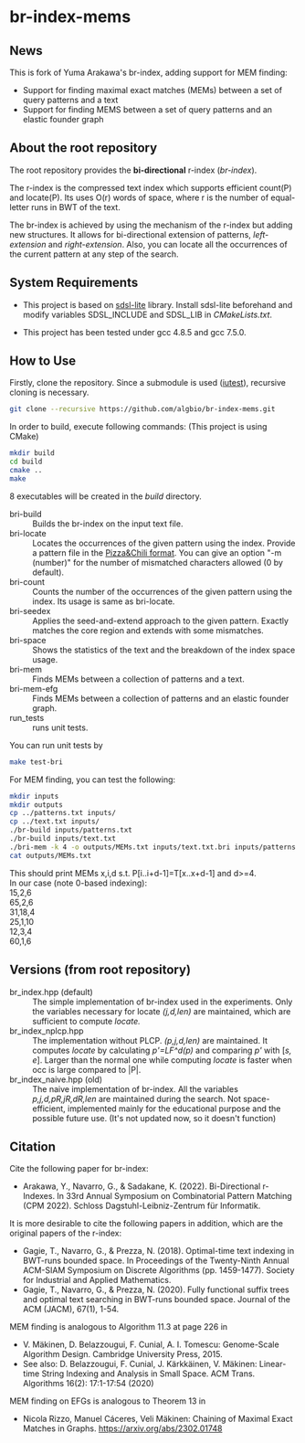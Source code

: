 # br-index-mems

## News

This is fork of Yuma Arakawa's br-index, adding support for MEM finding:

- Support for finding maximal exact matches (MEMs) between a set of query patterns and a text
- Support for finding MEMS between a set of query patterns and an elastic founder graph


## About the root repository

The root repository provides the __bi-directional__ r-index (_br-index_).

The r-index is the compressed text index which supports efficient count(P) and locate(P).
Its uses O(r) words of space, where r is the number of equal-letter runs in BWT of the text.

The br-index is achieved by using the mechanism of the r-index but adding new structures. It allows for bi-directional extension of patterns, _left-extension_ and _right-extension_. Also, you can locate all the occurrences of the current pattern at any step of the search.

## System Requirements

- This project is based on [sdsl-lite](https://github.com/simongog/sdsl-lite) library.
Install sdsl-lite beforehand and modify variables SDSL_INCLUDE and SDSL_LIB in _CMakeLists.txt_.

- This project has been tested under gcc 4.8.5 and gcc 7.5.0.

## How to Use

Firstly, clone the repository. Since a submodule is used ([iutest](https://github.com/srz-zumix/iutest)), recursive cloning is necessary.
```bash
git clone --recursive https://github.com/algbio/br-index-mems.git
```
In order to build, execute following commands: (This project is using CMake)
```bash
mkdir build
cd build
cmake ..
make
```
8 executables will be created in the _build_ directory.
<dl>
	<dt>bri-build</dt>
	<dd>Builds the br-index on the input text file.</dd>
	<dt>bri-locate</dt>
	<dd>Locates the occurrences of the given pattern using the index. Provide a pattern file in 
	the <a href="http://pizzachili.dcc.uchile.cl/experiments.html">Pizza&Chili format</a>. You can give an option "-m (number)" for the number of mismatched characters allowed (0 by default).</dd>
	<dt>bri-count</dt>
	<dd>Counts the number of the occurrences of the given pattern using the index. Its usage is same as bri-locate.</dd>
	<dt>bri-seedex</dt>
	<dd>Applies the seed-and-extend approach to the given pattern. Exactly matches the core region and extends with some mismatches.</dd>
	<dt>bri-space</dt>
	<dd>Shows the statistics of the text and the breakdown of the index space usage.</dd>
	<dt>bri-mem</dt>
	<dd>Finds MEMs between a collection of patterns and a text.</dd>
	<dt>bri-mem-efg</dt>
	<dd>Finds MEMs between a collection of patterns and an elastic founder graph.</dd>
	<dt>run_tests</dt>
	<dd>runs unit tests.</dd>
</dl>

You can run unit tests by
```bash
make test-bri
```

For MEM finding, you can test the following:
```bash
mkdir inputs
mkdir outputs
cp ../patterns.txt inputs/
cp ../text.txt inputs/
./br-build inputs/patterns.txt
./br-build inputs/text.txt
./bri-mem -k 4 -o outputs/MEMs.txt inputs/text.txt.bri inputs/patterns.txt.bri
cat outputs/MEMs.txt
```
<dt>This should print MEMs x,i,d s.t. P[i..i+d-1]=T[x..x+d-1] and d>=4.</dt>
<dt>In our case (note 0-based indexing):</dt>
<dt>15,2,6<dt>
<dt>65,2,6</dt>
<dt>31,18,4</dt>
<dt>25,1,10</dt>
<dt>12,3,4</dt>
<dt>60,1,6</dt>

## Versions (from root repository)

<dl>
	<dt>br_index.hpp (default)</dt>
	<dd>The simple implementation of br-index used in the experiments. Only the variables necessary for locate <i>(j,d,len)</i> are maintained, which are sufficient to compute <i>locate.</i></dd>
	<dt>br_index_nplcp.hpp</dt>
	<dd>The implementation without PLCP. <i>(p,j,d,len)</i> are maintained. It computes <i>locate</i> by calculating <i>p'=LF^d(p)</i> and comparing <i>p'</i> with
	[<i>s, e</i>]. Larger than the normal one while computing <i>locate</i> is faster when occ is large compared to |P|.
	<dt>br_index_naive.hpp (old)</dt>
	<dd>The naive implementation of br-index. All the variables <i>p,j,d,pR,jR,dR,len</i> are maintained during the search. Not space-efficient, implemented mainly for the educational purpose and the possible future use. (It's not updated now, so it doesn't function)</dd>
</dl>

## Citation

Cite the following paper for br-index:
- Arakawa, Y., Navarro, G., & Sadakane, K. (2022). Bi-Directional r-Indexes. In 33rd Annual Symposium on Combinatorial Pattern Matching (CPM 2022). Schloss Dagstuhl-Leibniz-Zentrum für Informatik.

It is more desirable to cite the following papers in addition, which are the original papers of the r-index:
- Gagie, T., Navarro, G., & Prezza, N. (2018). Optimal-time text indexing in BWT-runs bounded space. In Proceedings of the Twenty-Ninth Annual ACM-SIAM Symposium on Discrete Algorithms (pp. 1459-1477). Society for Industrial and Applied Mathematics.
- Gagie, T., Navarro, G., & Prezza, N. (2020). Fully functional suffix trees and optimal text searching in BWT-runs bounded space. Journal of the ACM (JACM), 67(1), 1-54.

MEM finding is analogous to Algorithm 11.3 at page 226 in 
- V. Mäkinen, D. Belazzougui, F. Cunial, A. I. Tomescu: Genome-Scale Algorithm Design. Cambridge University Press, 2015.
- See also: D. Belazzougui, F. Cunial, J. Kärkkäinen, V. Mäkinen:
Linear-time String Indexing and Analysis in Small Space. ACM Trans. Algorithms 16(2): 17:1-17:54 (2020)

MEM finding on EFGs is analogous to Theorem 13 in 
- Nicola Rizzo, Manuel Cáceres, Veli Mäkinen: Chaining of Maximal Exact Matches in Graphs. https://arxiv.org/abs/2302.01748

